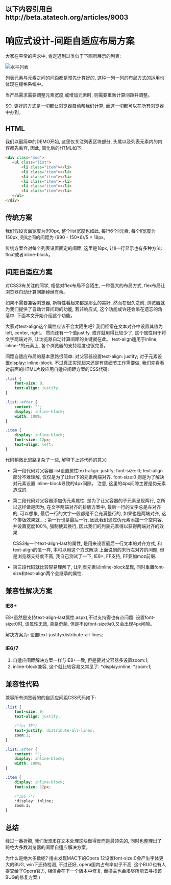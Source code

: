 ## **以下内容引用自http://beta.atatech.org/articles/9003**
# 响应式设计-间距自适应布局方案

大家在平常的需求中, 肯定遇到过类似于下图所展示的列表:

![水平列表](http://exodia.net/img/list.png)

列表元素与元素之间的间距都是预先计算好的, 这种一列一列的布局方式的运用也体现在栅格系统中。

当产品需求需要调整元素宽度,或增加元素时, 则需要重新计算间距并调整。

SO, 更好的方式是一切都让浏览器自动帮我们计算, 而这一切都可以在所有浏览器中办到。


## HTML

我们以最简单的DEMO开始, 这里仅关注列表区块部分, 头尾以及列表元素内的内容都先丢弃, 因此, 简化后的HTML如下:
```html
<div class="mod">
   <ul class="list">
       <li class="item"></li>
       <li class="item"></li>
       <li class="item"></li>
       <li class="item"></li>
       <li class="item"></li>
       <li class="item"></li>
   </ul>
</div>
```
## 传统方案

我们假设页面宽度为990px, 整个list宽度也如此, 每行6个li元素, 每个li宽度为150px, 则li之间的间距为 (990 - 150*6)/5 = 18px。

传统方案会对每个列表设置固定的间距, 这里是18px, 让li一行显示也有多种方法: float或者inline-block。

## 间距自适应方案

对CSS3有关注的同学, 相信对flex布局不会陌生,
一种强大的布局方式, flex布局让浏览器自动计算间距绰绰有余。

如果不需要兼容浏览器, 新特性看起来都是那么的美好. 然而在很久之前, 浏览器就为我们提供了自动计算间距的功能,
若非响应式, 这个功能或许还会呆在遗忘的角落中. 下面本文开始介绍这个功能。

大家对text-align这个属性应该不会太陌生吧? 我们经常在文本对齐中设置其值为left, center, right。
然而还有一个值justify, 或许就用得比较少了, 这个属性用于将文字两端对齐, 让浏览器自动计算间距的关键就在此。
text-align适用于inline, inline-*的元素上, 各个浏览器的支持程度也很完善。

间距自适应布局的基本思路很简单: 对父容器设置text-align: justify; 对子元素设置display: inline-block.
不过真正实现起来还是有些细节工作需要做, 我们先看看对前面的HTML片段应用自适应间距方案的CSS代码:

```css
.list {
    font-size: 0;
    text-align: justify;
}

.list::after {
    content: "";
    display: inline-block;
    width: 100%;
}

.item {
    display: inline-block;
    font-size: 12px;
    text-align: left;
}
```
代码稍微比思路复杂了一些, 解释下上述代码的意义:

- 第一段代码对父容器.list设置属性text-align: justify; font-size: 0;
text-align部分不难理解, 仅仅是为了让list下的元素两端对齐. font-size:0 则是为了解决对元素设置
inline-block导致的4px间隙。
注意, 这里的4px间隙主要是伪元素造成的.

- 第二段代码对父容器添加伪元素属性, 是为了让父容器的子元素呈现两行, 之所以这样做是因为,
在文字两端对齐的排版方案中, 最后一行的文字总是左对齐的, 可以想象, 最后一行的文字一般都是不会充满整行的,
如果也是两端对齐, 这个排版效果就....; 第一行也是最后一行,
因此我们通过伪元素添加一个空内容, 并设置宽度100%, 强制使其换行, 因此我们的列表元素得以获得两端对齐的效果.

  CSS3有一个text-align-last的属性, 是用来设置最后一行文本的对齐方式, 和text-align的值一样, 本可以用这个方式解决
  上面说到的末行左对齐的问题, 但是浏览器支持度不高, 我自己测试了一下, IE8+, FF支持, FF要加moz前缀.

- 第三段代码就比较容易理解了, 让列表元素以inline-block呈现, 同时重置font-size和text-align两个会继承的属性.

## 兼容性解决方案
### IE8+

E8+虽然是支持text-align-last属性.aspx),不过支持得也有点问题: 设置font-size:0时, 该属性无效, 真是奇葩, 但是不设font-size为0,又会出现4px间隙。

解决方案为: 设置text-justify:distribute-all-lines;

### IE6/7
1. 自适应间距解决方案一样与IE8+一致, 但是要对父容器多设置zoom:1;
2. inline-block兼容, 这个就比较容易又常见了: *display:inline; *zoom:1;

## 兼容性代码

兼容所有浏览器的的自适应间距CSS代码如下:

```css
.list {
    font-size: 0;
    text-align: justify;

    /*for IE*/
    text-justify: distribute-all-lines;
    zoom:1;
}

.list::after {
    content: "";
    display: inline-block;
    width: 100%;
}

.item {
    display: inline-block;
    font-size: 12px;

    /*IE6 7*/
    *display: inline;
    zoom:1;
}
```
## 总结

经过一番折腾, 我们发现IE在文本处理这块做得反而是最领先的, 同时也整理出了跨绝大多数浏览器的间距自适应解决方案。

为什么是绝大多数呢? 撸主发现MAC下的Opera 12设置font-size:0会产生字体更大的BUG, win下还待检测,
不过还好, opera国内占有率似乎不高. 这个BUG也有人提交给了Opera官方, 相信会在下一个版本中修复,
而撸主也会竭尽所能去寻找该BUG的修复方案:)

